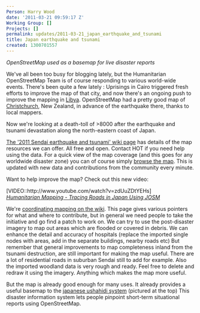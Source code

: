 ```yaml
---
Person: Harry Wood
date: '2011-03-21 09:59:17 Z'
Working Group: []
Projects: []
permalink: updates/2011-03-21_japan_earthquake_and_tsunami
title: Japan earthquake and tsunami
created: 1300701557
---
```

<p><img src="https://s3.amazonaws.com/hotwww/files/old/imagecache/update_content/wp-content/uploads/2011/03/sinsai-unshahidi-screenshot.png" alt=""><br><em>OpenStreetMap used as a basemap for live disaster reports</em></p><p>We've all been too busy for blogging lately, but the Humanitarian OpenStreetMap Team is of course responding to various world-wide events. There's been quite a few lately : Uprisings in Cairo triggered fresh efforts to improve the map of that city, and now there's an ongoing push to improve the mapping in <a href="http://wiki.openstreetmap.org/wiki/WikiProject_Libya">Libya</a>. OpenStreetMap had a pretty good map of <a href="http://wiki.openstreetmap.org/wiki/2011_Christchurch_earthquake">Christchurch</a>, New Zealand, in advance of the earthquake there, thanks to local mappers.</p><p>Now we're looking at a death-toll of &gt;8000 after the earthquake and tsunami devastation along the north-eastern coast of Japan.</p><p><a href="http://wiki.openstreetmap.org/wiki/2011_Sendai_earthquake_and_tsunami">The '2011 Sendai earthquake and tsunami' wiki page</a> has details of the map resources we can offer. All free and open. Contact HOT if you need help using the data. For a quick view of the map coverage (and this goes for any worldwide disaster zone) you can of course simply <a href="http://www.openstreetmap.org/?lat=37.89&amp;lon=141.91&amp;zoom=7">browse the map</a>. This is updated with new data and contributions from the community every minute.</p><p>Want to help improve the map? Check out this new video:</p><p>[VIDEO::http://www.youtube.com/watch?v=zdUuZDtYEHs] <br><em><a href="http://www.youtube.com/watch?v=zdUuZDtYEHs">Humanitarian Mapping - Tracing Roads in Japan Using JOSM</a> &nbsp;</em></p><p>We're <a href="http://wiki.openstreetmap.org/wiki/2011_Sendai_earthquake_and_tsunami/Mapping_coordination_and_data_sources">coordinating mapping on the wiki</a>. This page gives various pointers for what and where to contribute, but in general we need people to take the initiative and go find a patch to work on. We can try to use the post-disaster imagery to map out areas which are flooded or covered in debris. We can enhance the detail and accuracy of hospitals (replace the imported single nodes with areas, add in the separate buildings, nearby roads etc) But remember that general improvements to map completeness inland from the tsunami destruction, are still important for making the map useful. There are a lot of residential roads in suburban Sendai still to add for example. Also the imported woodland data is very rough and ready. Feel free to delete and redraw it using the imagery. Anything which makes the map more useful.</p><p>But the map is already good enough for many uses. It already provides a useful basemap to the <a title="Deployment of ushahidi software by the Japanese" href="http://www.sinsai.info/ushahidi/">japanese ushahidi system</a> (pictured at the top) This disaster information system lets people pinpoint short-term situational reports using OpenStreetMap.</p>
